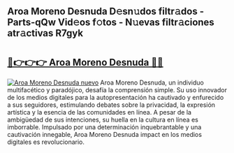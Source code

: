 ## Aroa Moreno Desnuda D𝚎sn𝚞dos filtr𝚊dos - Parts-qQw Vid𝚎os f𝚘tos - N𝚞evas filtr𝚊ciones atr𝚊ctivas R7gyk

# <h2><a href="http://mb7kd5.tromn.icu/?c=Aroa+Moreno+Desnuda">🔗👉👉👉 Aroa Moreno Desnuda 🔗🔗</a></h2>

[![Aroa Moreno Desnuda nuevo](https://i.imgur.com/pEAQMta.gif)](http://mb7kd5.tromn.icu/?c=Aroa+Moreno+Desnuda)
Aroa Moreno Desnuda, un individuo multifacético y paradójico, desafía la comprensión simple. Su uso innovador de los medios digitales para la autopresentación ha cautivado y enfurecido a sus seguidores, estimulando debates sobre la privacidad, la expresión artística y la esencia de las comunidades en línea. A pesar de la ambigüedad de sus intenciones, su huella en la cultura en línea es imborrable. Impulsado por una determinación inquebrantable y una cautivación innegable, Aroa Moreno Desnuda impact en los medios digitales es revolucionario.
